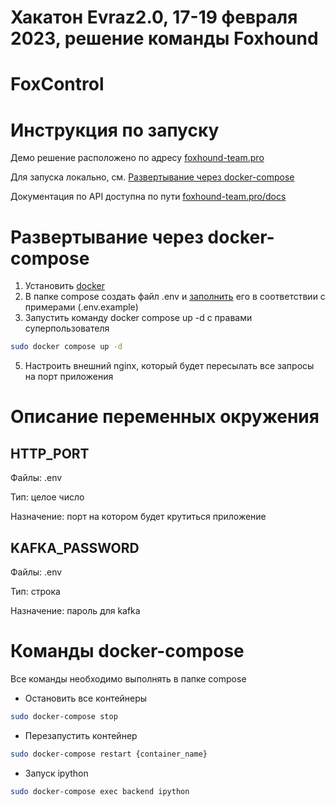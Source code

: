 # Хакатон Evraz2.0, 17-19 февраля 2023, решение команды Foxhound
# FoxControl

# Инструкция по запуску

Демо решение расположено по адресу [foxhound-team.pro](https://foxhound-team.pro)

Для запуска локально, см. [Развертывание через docker-compose](#развертывание-через-docker-compose)

Документация по API доступна по пути [foxhound-team.pro/docs](https://foxhound-team.pro/docs)

# Развертывание через docker-compose
1. Установить [docker](https://docs.docker.com/engine/install/ubuntu/)
2. В папке compose создать файл .env и [заполнить](#описание-переменных-окружения) его в соответствии с примерами (.env.example)
3. Запустить команду docker compose up -d с правами суперпользователя
```bash
sudo docker compose up -d
```
5. Настроить внешний nginx, который будет пересылать все запросы на порт приложения

# Описание переменных окружения

## HTTP_PORT
Файлы: .env

Тип: целое число

Назначение: порт на котором будет крутиться приложение
## KAFKA_PASSWORD
Файлы: .env

Тип: строка

Назначение: пароль для kafka

# Команды docker-compose 
Все команды необходимо выполнять в папке compose
- Остановить все контейнеры
```bash
sudo docker-compose stop
```
- Перезапустить контейнер
```bash
sudo docker-compose restart {container_name}
```
- Запуск ipython
```bash
sudo docker-compose exec backend ipython
```

